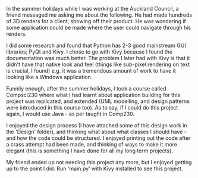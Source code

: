 In the summer holidays while I was working at the Auckland Council, a friend messaged me asking me about the following. He had made hundreds of 3D renders for a client, showing off their product. He was wondering if some application could be made where the user could navigate through his renders. 

I did some research and found that Python has 2-3 good mainstream GUI libraries; PyQt and Kivy. I chose to go with Kivy because I found the documentation was much better. The problem I later had with Kivy is that it didn't have that native look and feel (things like sub-pixel rendering on text is crucial, I found) e.g. it was a tremendous amount of work to have it looking like a Windows application. 

Funnily enough, after the summer holidays, I took a course called Compsci230 where what I had learnt about application building for this project was replicated, and extended (UML modelling, and design patterns were introduced in this course too). As to say, if I could do this project again, I would use Java - as per taught in Comp230.

I enjoyed the design process (I have attached some of this design work in the 'Design' folder), and thinking what about what classes I should have - and how the code could be structured. I enjoyed printing out the code after a crass attempt had been made, and thinking of ways to make it more elegant (this is something I have done for all my long term projects). 

My friend ended up not needing this project any more, but I enjoyed getting up to the point I did. Run 'main.py' with Kivy installed to see this project.
